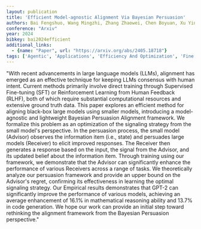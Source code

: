 ```yaml
---
layout: publication
title: 'Efficient Model-agnostic Alignment Via Bayesian Persuasion'
authors: Bai Fengshuo, Wang Mingzhi, Zhang Zhaowei, Chen Boyuan, Xu Yinda, Wen Ying, Yang Yaodong
conference: "Arxiv"
year: 2024
bibkey: bai2024efficient
additional_links:
  - {name: "Paper", url: "https://arxiv.org/abs/2405.18718"}
tags: ['Agentic', 'Applications', 'Efficiency And Optimization', 'Fine Tuning', 'GPT', 'Model Architecture', 'Pretraining Methods', 'RAG', 'Reinforcement Learning', 'Tools', 'Training Techniques']
---
```

"With recent advancements in large language models (LLMs), alignment has emerged as an effective technique for keeping LLMs consensus with human intent. Current methods primarily involve direct training through Supervised Fine-tuning (SFT) or Reinforcement Learning from Human Feedback (RLHF), both of which require substantial computational resources and extensive ground truth data. This paper explores an efficient method for aligning black-box large models using smaller models, introducing a model-agnostic and lightweight Bayesian Persuasion Alignment framework. We formalize this problem as an optimization of the signaling strategy from the small model's perspective. In the persuasion process, the small model (Advisor) observes the information item (i.e., state) and persuades large models (Receiver) to elicit improved responses. The Receiver then generates a response based on the input, the signal from the Advisor, and its updated belief about the information item. Through training using our framework, we demonstrate that the Advisor can significantly enhance the performance of various Receivers across a range of tasks. We theoretically analyze our persuasion framework and provide an upper bound on the Advisor's regret, confirming its effectiveness in learning the optimal signaling strategy. Our Empirical results demonstrates that GPT-2 can significantly improve the performance of various models, achieving an average enhancement of 16.1&#37; in mathematical reasoning ability and 13.7&#37; in code generation. We hope our work can provide an initial step toward rethinking the alignment framework from the Bayesian Persuasion perspective."
